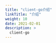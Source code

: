 ```yaml
---
title: "client-go介绍"
linkTitle: "介绍"
weight: 10
date: 2021-02-01
description: >
  client-go
---
```






